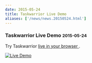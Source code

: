 ```yaml
---
date: 2015-05-24
title: Taskwarrior Live Demo
aliases: ['/news/news.20150524.html']
---
```

<div class="col-md-8 main">
 <div class="row">
  <h3>
   Taskwarrior Live Demo
   <small>
    2015-05-24
   </small>
  </h3>
  <p>
   Try Taskwarrior
   <a href="http://wbsch.de/jswarrior/">
    live in your browser
   </a>
   .
  </p>
  <p>
   <a href="/news/images/live_demo.png">
    <img alt="Live Demo" class="img-thumbnail" src="/news/images/live_demo-thumb.png"/>
   </a>
  </p>
  <br/>
  <br/>
 </div>
</div>

